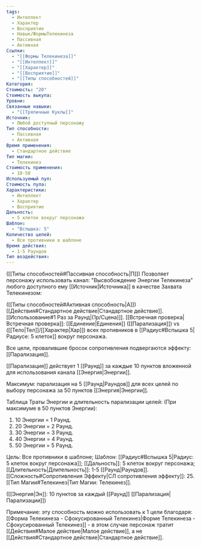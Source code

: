 ```yaml
---
tags:
  - Интеллект
  - Характер
  - Восприятие
  - Навык/ФормыТелекинеза
  - Пассивная
  - Активная
Ссылки:
  - "[[Формы Телекинеза]]"
  - "[[Интеллект]]"
  - "[[Характер]]"
  - "[[Восприятие]]"
  - "[[Типы способностей]]"
Категория: 
Стоимость: "20"
Стоимость выкупа: 
Уровни: 
Связанные навыки:
  - "[[Тряпичные Куклы]]"
Источник:
  - Любой доступный персонажу
Тип способности:
  - Пассивная
  - Активная
Время применения:
  - Стандартное действие
Тип магии:
  - Телекинез
Стоимость применения:
  - 10-50
Используемый пул: 
Стоимость пула: 
Характеристики:
  - Интеллект
  - Характер
  - Восприятие
Дальность:
  - 5 клеток вокруг персонажа
Шаблон:
  - "Вспышка: 5"
Количество целей:
  - Все противники в шаблоне
Время действия:
  - 1-5 Раундов
Тип воздействия:
---
```

([[Типы способностей#Пассивная способность|П]]) Позволяет персонажу использовать канал: "Высвобождение Энергии Телекинеза" любого доступного ему [[Источник|Источника]] в качестве Захвата Телекинезом:

([[Типы способностей#Активная способность|А]]) [[Действия#Стандартное действие|Стандартное действие]]. [[Использование#1 Раз за Раунд|(1р/Сцена)]]. [[Встречная проверка|Встречная проверка]]: [[Единение|Единения]] ([[Парализация]]) vs ([[Тело|Тел]]/[[Характер|Хар]]) всех противников в [[Радиус#Вспышка 5|Радиусе: 5 клеток]] вокруг персонажа.

Все цели, провалившие бросок сопротивления подвергаются эффекту: [[Парализация]].

[[Парализация]] действует 1 [[Раунд]] за каждые 10 пунктов вложенной для использования канала [[Энергия|Энергии]]. 
 
Максимум: парализация на 5 [[Раунд|Раундов]] для всех целей по выбору персонажа за 50 пунктов [[Энергия|Энергии]].

Таблица Траты Энергии и длительность парализации целей:
(При максимуме в 50 пунктов Энергии):

1. 10 Энергии = 1 Раунд.
2. 20 Энергии = 2 Раунд.
3. 30 Энергии = 3 Раунд. 
4. 40 Энергии = 4 Раунд. 
5. 50 Энергии = 5 Раунд. 

Цель: Все противники в шаблоне; Шаблон: [[Радиус#Вспышка 5|Радиус: 5 клеток вокруг персонажа]]; [[Дальность]]: 5 клеток вокруг персонажа; [[Длительность|Длительность]]: 1-5 [[Раунд|Раундов]]. 
[[Сложность#Cопротивления Эффекту|СЛ сопротивления эффекту]]: 25. [[Тип Магии#Телекинез|Тип Магии: Телекинез]].

([[Энергия|Эн]]: 10 пунктов за каждый [[Раунд]] [[Парализация|Парализации]])

Примечание: эту способность можно использовать к 1 цели благодаря: [[Форма Телекинеза - Сфокусированный Телекинез|Форме Телекинеза - Сфокусированный Телекинез]] - в этом случае персонаж тратит [[Действия#Малое действие|Малое действие]], а не [[Действия#Стандартное действие|Стандартное действие]]. 